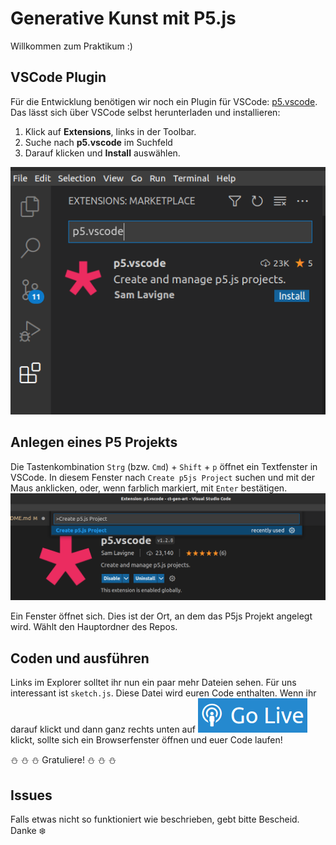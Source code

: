 # Generative Kunst mit P5.js

Willkommen zum Praktikum :)

## VSCode Plugin
Für die Entwicklung benötigen wir noch ein Plugin für VSCode: [p5.vscode](https://marketplace.visualstudio.com/items?itemName=samplavigne.p5-vscode).
Das lässt sich über VSCode selbst herunterladen und installieren:

1. Klick auf **Extensions**, links in der Toolbar.
2. Suche nach **p5.vscode** im Suchfeld
3. Darauf klicken und **Install** auswählen.

![alt text](https://github.com/michaeleggers/ct-gen-art/blob/main/images/p5vscode-extension.png "P5VSCode Plugin")

## Anlegen eines P5 Projekts
Die Tastenkombination ```Strg``` (bzw. ```Cmd```) + ```Shift``` + ```p``` öffnet ein Textfenster in VSCode.
In diesem Fenster nach ```Create p5js Project``` suchen und mit der Maus anklicken, oder, wenn farblich markiert, mit ```Enter``` bestätigen.
![alt text](https://github.com/michaeleggers/ct-gen-art/blob/main/images/create-p5-project.png "Create P5js project")

Ein Fenster öffnet sich. Dies ist der Ort, an dem das P5js Projekt angelegt wird. Wählt den Hauptordner des Repos.

## Coden und ausführen
Links im Explorer solltet ihr nun ein paar mehr Dateien sehen. Für uns interessant ist ```sketch.js```. Diese Datei
wird euren Code enthalten. Wenn ihr darauf klickt und dann ganz rechts unten auf ![alt text](https://github.com/michaeleggers/ct-gen-art/blob/main/images/go-live.png "Go Live")
 klickt, sollte sich
ein Browserfenster öffnen und euer Code laufen! 

:snowman: :snowman: :snowman: Gratuliere! :snowman: :snowman: :snowman:

## Issues
Falls etwas nicht so funktioniert wie beschrieben, gebt bitte Bescheid. Danke :snowflake:


